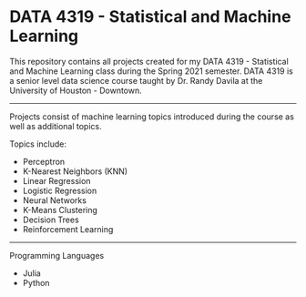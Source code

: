 # DATA 4319 - Statistical and Machine Learning

This repository contains all projects created for my DATA 4319 - Statistical and Machine Learning class during the Spring 2021 semester. DATA 4319 is a senior level data science course taught by Dr. Randy Davila at the University of Houston - Downtown. 
___
Projects consist of machine learning topics introduced during the course as well as additional topics.

Topics include:
- Perceptron
- K-Nearest Neighbors (KNN)
- Linear Regression
- Logistic Regression
- Neural Networks
- K-Means Clustering
- Decision Trees
- Reinforcement Learning
___
Programming Languages
- Julia
- Python

